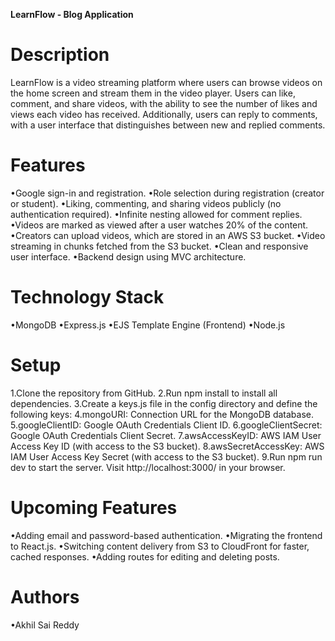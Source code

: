 **LearnFlow - Blog Application**

# Description
LearnFlow is a video streaming platform where users can browse videos on the home screen and stream them in the video player. Users can like, comment, and share videos, with the ability to see the number of likes and views each video has received. Additionally, users can reply to comments, with a user interface that distinguishes between new and replied comments.

# Features
•Google sign-in and registration.
•Role selection during registration (creator or student).
•Liking, commenting, and sharing videos publicly (no authentication required).
•Infinite nesting allowed for comment replies.
•Videos are marked as viewed after a user watches 20% of the content.
•Creators can upload videos, which are stored in an AWS S3 bucket.
•Video streaming in chunks fetched from the S3 bucket.
•Clean and responsive user interface.
•Backend design using MVC architecture.

# Technology Stack
•MongoDB
•Express.js
•EJS Template Engine (Frontend)
•Node.js

# Setup
1.Clone the repository from GitHub.
2.Run npm install to install all dependencies.
3.Create a keys.js file in the config directory and define the following keys:
4.mongoURI: Connection URL for the MongoDB database.
5.googleClientID: Google OAuth Credentials Client ID.
6.googleClientSecret: Google OAuth Credentials Client Secret.
7.awsAccessKeyID: AWS IAM User Access Key ID (with access to the S3 bucket).
8.awsSecretAccessKey: AWS IAM User Access Key Secret (with access to the S3 bucket).
9.Run npm run dev to start the server.
Visit http://localhost:3000/ in your browser.

# Upcoming Features
•Adding email and password-based authentication.
•Migrating the frontend to React.js.
•Switching content delivery from S3 to CloudFront for faster, cached responses.
•Adding routes for editing and deleting posts.

# Authors
•Akhil Sai Reddy
